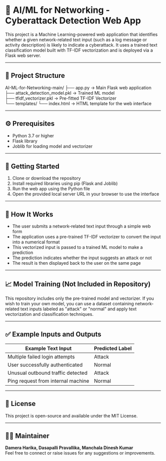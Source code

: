 # 🧠 AI/ML for Networking - Cyberattack Detection Web App

This project is a Machine Learning-powered web application that identifies whether a given network-related text input (such as a log message or activity description) is likely to indicate a cyberattack. It uses a trained text classification model built with TF-IDF vectorization and is deployed via a Flask web server.

---

## 📂 Project Structure

AI-ML-for-Networking-main/
├── app.py                      → Main Flask web application  
├── attack_detection_model.pkl → Trained ML model  
├── tfidf_vectorizer.pkl       → Pre-fitted TF-IDF Vectorizer  
└── templates/
    └── index.html              → HTML template for the web interface

---

## ⚙️ Prerequisites

- Python 3.7 or higher  
- Flask library  
- Joblib for loading model and vectorizer  

---

## 🚀 Getting Started

1. Clone or download the repository  
2. Install required libraries using pip (Flask and Joblib)  
3. Run the web app using the Python file  
4. Open the provided local server URL in your browser to use the interface  

---

## 🧠 How It Works

- The user submits a network-related text input through a simple web form  
- The application uses a pre-trained TF-IDF vectorizer to convert the input into a numerical format  
- This vectorized input is passed to a trained ML model to make a prediction  
- The prediction indicates whether the input suggests an attack or not  
- The result is then displayed back to the user on the same page  

---

## 📈 Model Training (Not Included in Repository)

This repository includes only the pre-trained model and vectorizer. If you wish to train your own model, you can use a dataset containing network-related text inputs labeled as "attack" or "normal" and apply text vectorization and classification techniques.

---

## ✅ Example Inputs and Outputs

| Example Text Input                      | Predicted Label |
|----------------------------------------|------------------|
| Multiple failed login attempts         | Attack           |
| User successfully authenticated        | Normal           |
| Unusual outbound traffic detected      | Attack           |
| Ping request from internal machine     | Normal           |

---

## 📄 License

This project is open-source and available under the MIT License.

---

## 🙋‍♀️ Maintainer

**Damera Harika, Dasapalli Pravallika, Manchala Dinesh Kumar**  
Feel free to connect or raise issues for any suggestions or improvements.
